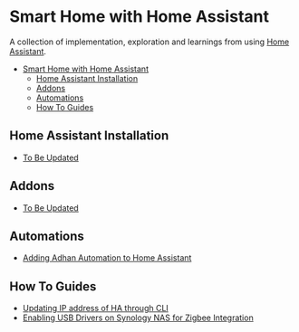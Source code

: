 # Smart Home with Home Assistant
A collection of implementation, exploration and learnings from using [Home Assistant](https://www.home-assistant.io/). 

- [Smart Home with Home Assistant](#smart-home-with-home-assistant)
  - [Home Assistant Installation](#home-assistant-installation)
  - [Addons](#addons)
  - [Automations](#automations)
  - [How To Guides](#how-to-guides)

## Home Assistant Installation
  - [To Be Updated]()

## Addons
  - [To Be Updated]()

## Automations
- [Adding Adhan Automation to Home Assistant](/automations/adhan-automation-update.md)
  
## How To Guides
 - [Updating IP address of HA through CLI](/how-to-guides/updating-homeassistant-ip-using-cli.md)
 - [Enabling USB Drivers on Synology NAS for Zigbee Integration](/how-to-guides/enabling-usbdrivers-in-synologynas-zigbee-integration.md)
